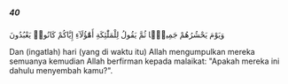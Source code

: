 ##### 40

<span class="ayah">وَيَوْمَ يَحْشُرُهُمْ جَمِيعًۭا ثُمَّ يَقُولُ لِلْمَلَٰٓئِكَةِ أَهَٰٓؤُلَآءِ إِيَّاكُمْ كَانُوا۟ يَعْبُدُونَ</span>

<span class="ayah_translation">Dan (ingatlah) hari (yang di waktu itu) Allah mengumpulkan mereka semuanya kemudian Allah berfirman kepada malaikat: "Apakah mereka ini dahulu menyembah kamu?".</span>
